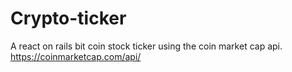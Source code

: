 # Crypto-ticker
A react on rails bit coin stock ticker using the coin market cap api. 
https://coinmarketcap.com/api/ 
